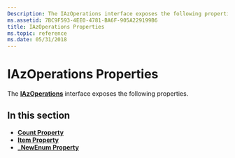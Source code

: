 ```yaml
---
Description: The IAzOperations interface exposes the following properties.
ms.assetid: 7BC9F593-4EE0-4781-BA6F-905A229199B6
title: IAzOperations Properties
ms.topic: reference
ms.date: 05/31/2018
---
```


# IAzOperations Properties

The [**IAzOperations**](/windows/desktop/api/Azroles/nn-azroles-iazoperations) interface exposes the following properties.

## In this section

-   [**Count Property**](/windows/desktop/api/Azroles/nf-azroles-iazoperations-get_count)
-   [**Item Property**](/windows/desktop/api/Azroles/nf-azroles-iazoperations-get_item)
-   [**\_NewEnum Property**](/windows/desktop/api/Azroles/nf-azroles-iazoperations-get__newenum)

 

 



